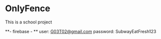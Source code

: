 # OnlyFence
This is a school project

**- firebase - **
user: G03T02@gmail.com
password: SubwayEatFresh123
